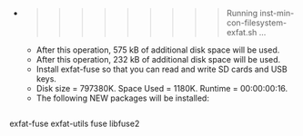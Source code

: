 * >>>>>>>>> Running inst-min-con-filesystem-exfat.sh ...
  * After this operation, 575 kB of additional disk space will be used.
  * After this operation, 232 kB of additional disk space will be used.
  * Install exfat-fuse so that you can read and write SD cards and USB keys.
  * Disk size = 797380K. Space Used = 1180K. Runtime = 00:00:00:16.
  * The following NEW packages will be installed:
  ```bash
exfat-fuse exfat-utils fuse libfuse2
  ```
